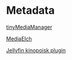 # Metadata

[tinyMediaManager](https://www.tinymediamanager.org/)

[MediaElch](https://github.com/Komet/MediaElch)

[Jellyfin kinopoisk plugin](https://github.com/LinFor/jellyfin-plugin-kinopoisk)

